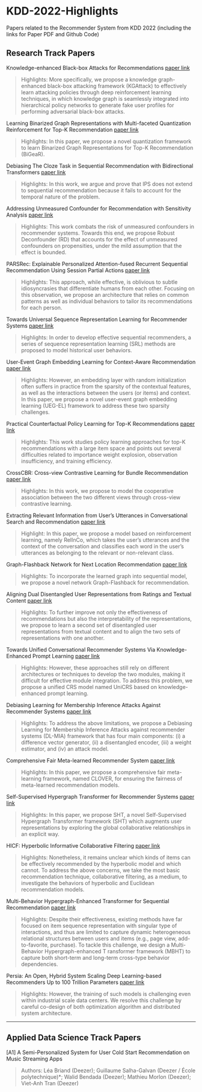 # KDD-2022-Highlights
Papers related to the Recommender System from KDD 2022 (including the links for Paper PDF and Github Code)


## Research Track Papers

Knowledge-enhanced Black-box Attacks for Recommendations [paper link](https://dl.acm.org/doi/pdf/10.1145/3534678.3539359)
> Highlights: More specifically, we propose a knowledge graph-enhanced black-box attacking framework (KGAttack) to effectively learn attacking policies through deep reinforcement learning techniques, in which knowledge graph is seamlessly integrated into hierarchical policy networks to generate fake user profiles for performing adversarial black-box attacks.

Learning Binarized Graph Representations with Multi-faceted Quantization Reinforcement for Top-K Recommendation [paper link](https://dl.acm.org/doi/pdf/10.1145/3534678.3539452)
> Highlights: In this paper, we propose a novel quantization framework to learn Binarized Graph Representations for Top-K Recommendation (BiGeaR).

Debiasing The Cloze Task in Sequential Recommendation with Bidirectional Transformers [paper link](https://dl.acm.org/doi/pdf/10.1145/3534678.3539430)
> Highlights: In this work, we argue and prove that IPS does not extend to sequential recommendation because it fails to account for the temporal nature of the problem.

Addressing Unmeasured Confounder for Recommendation with Sensitivity Analysis [paper link](https://dl.acm.org/doi/pdf/10.1145/3534678.3539240)
> Highlights: This work combats the risk of unmeasured confounders in recommender systems. Towards this end, we propose Robust Deconfounder (RD) that accounts for the effect of unmeasured confounders on propensities, under the mild assumption that the effect is bounded.

PARSRec: Explainable Personalized Attention-fused Recurrent Sequential Recommendation Using Session Partial Actions [paper link](https://dl.acm.org/doi/pdf/10.1145/3534678.3539432)
> Highlights: This approach, while effective, is oblivious to subtle idiosyncrasies that differentiate humans from each other. Focusing on this observation, we propose an architecture that relies on common patterns as well as individual behaviors to tailor its recommendations for each person.

Towards Universal Sequence Representation Learning for Recommender Systems [paper link](https://dl.acm.org/doi/pdf/10.1145/3534678.3539381)
> Highlights: In order to develop effective sequential recommenders, a series of sequence representation learning (SRL) methods are proposed to model historical user behaviors.

User-Event Graph Embedding Learning for Context-Aware Recommendation [paper link](https://dl.acm.org/doi/pdf/10.1145/3534678.3539458)
> Highlights: However, an embedding layer with random initialization often suffers in practice from the sparsity of the contextual features, as well as the interactions between the users (or items) and context. In this paper, we propose a novel user-event graph embedding learning (UEG-EL) framework to address these two sparsity challenges.

Practical Counterfactual Policy Learning for Top-K Recommendations [paper link](https://dl.acm.org/doi/pdf/10.1145/3534678.3539295)
> Highlights: This work studies policy learning approaches for top-K recommendations with a large item space and points out several difficulties related to importance weight explosion, observation insufficiency, and training efficiency.

CrossCBR: Cross-view Contrastive Learning for Bundle Recommendation [paper link](https://dl.acm.org/doi/pdf/10.1145/3534678.3539229)
> Highlights: In this work, we propose to model the cooperative association between the two different views through cross-view contrastive learning.

Extracting Relevant Information from User’s Utterances in Conversational Search and Recommendation [paper link](https://dl.acm.org/doi/pdf/10.1145/3534678.3539471)
> Highlight: In this paper, we propose a model based on reinforcement learning, namely RelInCo, which takes the user’s utterances and the context of the conversation and classifies each word in the user’s utterances as belonging to the relevant or non-relevant class.

Graph-Flashback Network for Next Location Recommendation [paper link](https://dl.acm.org/doi/pdf/10.1145/3534678.3539383)
> Highlights: To incorporate the learned graph into sequential model, we propose a novel network Graph-Flashback for recommendation.

Aligning Dual Disentangled User Representations from Ratings and Textual Content [paper link](https://dl.acm.org/doi/pdf/10.1145/3534678.3539474)
> Highlights: To further improve not only the effectiveness of recommendations but also the interpretability of the representations, we propose to learn a second set of disentangled user representations from textual content and to align the two sets of representations with one another.

Towards Unified Conversational Recommender Systems Via Knowledge-Enhanced Prompt Learning [paper link](https://dl.acm.org/doi/pdf/10.1145/3534678.3539382)
> Highlights: However, these approaches still rely on different architectures or techniques to develop the two modules, making it difficult for effective module integration. To address this problem, we propose a unified CRS model named UniCRS based on knowledge-enhanced prompt learning.

Debiasing Learning for Membership Inference Attacks Against Recommender Systems [paper link](https://dl.acm.org/doi/pdf/10.1145/3534678.3539392)
> Highlights: To address the above limitations, we propose a Debiasing Learning for Membership Inference Attacks against recommender systems (DL-MIA) framework that has four main components: (i) a difference vector generator, (ii) a disentangled encoder, (iii) a weight estimator, and (iv) an attack model.

Comprehensive Fair Meta-learned Recommender System [paper link](https://dl.acm.org/doi/pdf/10.1145/3534678.3539269)
> Highlights: In this paper, we propose a comprehensive fair meta-learning framework, named CLOVER, for ensuring the fairness of meta-learned recommendation models.

Self-Supervised Hypergraph Transformer for Recommender Systems [paper link](https://dl.acm.org/doi/pdf/10.1145/3534678.3539473)
> Highlights: In this paper, we propose SHT, a novel Self-Supervised Hypergraph Transformer framework (SHT) which augments user representations by exploring the global collaborative relationships in an explicit way.

HICF: Hyperbolic Informative Collaborative Filtering [paper link](https://dl.acm.org/doi/pdf/10.1145/3534678.3539475)
> Highlights: Nonetheless, it remains unclear which kinds of items can be effectively recommended by the hyperbolic model and which cannot. To address the above concerns, we take the most basic recommendation technique, collaborative filtering, as a medium, to investigate the behaviors of hyperbolic and Euclidean recommendation models.

Multi-Behavior Hypergraph-Enhanced Transformer for Sequential Recommendation [paper link](https://dl.acm.org/doi/pdf/10.1145/3534678.3539342)
> Highlights: Despite their effectiveness, existing methods have far focused on item sequence representation with singular type of interactions, and thus are limited to capture dynamic heterogeneous relational structures between users and items (e.g., page view, add-to-favorite, purchase). To tackle this challenge, we design a Multi-Behavior Hypergraph-enhanced T ransformer framework (MBHT) to capture both short-term and long-term cross-type behavior dependencies.

Persia: An Open, Hybrid System Scaling Deep Learning-based Recommenders Up to 100 Trillion Parameters [paper link](https://dl.acm.org/doi/pdf/10.1145/3534678.3539070)
> Highlights: However, the training of such models is challenging even within industrial scale data centers. We resolve this challenge by careful co-design of both optimization algorithm and distributed system architecture.




---
 
## Applied Data Science Track Papers
 
[A1] A Semi-Personalized System for User Cold Start Recommendation on Music Streaming Apps
> Authors: Léa Briand (Deezer); Guillaume Salha-Galvan (Deezer / École polytechnique)*; Walid Bendada (Deezer); Mathieu Morlon (Deezer); Viet-Anh Tran (Deezer)
 
